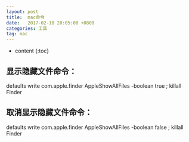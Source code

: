 ```yaml
---
layout: post
title:  mac命令
date:   2017-02-10 20:05:00 +0800
categories: 工具
tag: mac
---
```


* content
{:toc}


显示隐藏文件命令：
------------------------

defaults write com.apple.finder AppleShowAllFiles -boolean true ; killall Finder

取消显示隐藏文件命令：
------------------------

defaults write com.apple.finder AppleShowAllFiles -boolean false ; killall Finder

